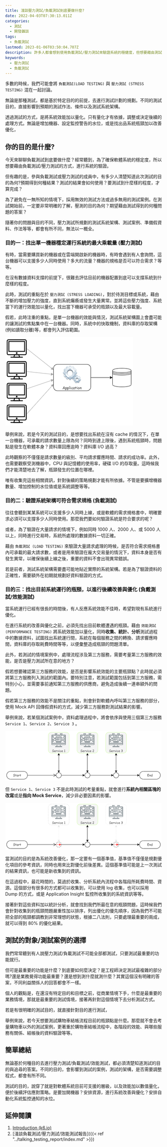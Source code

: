 ```yaml
---
title: 淺談壓力測試/負載測試到底要做什麼?
date: 2022-04-03T07:30:13.011Z
categories:
  - 測試
  - 開發雜談
tags:
  - 負載測試
lastmod: 2023-01-06T03:50:04.707Z
description: 許多人都會想到使用負載測試/壓力測試來驗證系統的穩健度，但想要藉由測試取得特定的結果數據，就必須在測試之前，就知道測試的目標為何？
keywords:
  - 壓力測試
  - 負載測試
---
```


多數的時候，我們可能會將 `負載測試(LOAD TESTING)` 與 `壓力測試 (STRESS TESTING)` 混在一起討論。

無論是那種測試，都是基於特定目的的前提，去進行測試計劃的規劃。不同的測試目的，直接影響到預期的測試作法、條件以及測試系統架構。

透過測試的方式，是將系統效能加以量化。只有量化才有依據，調整或決定後續的處理方式。無論是增加機器、設定監控警告的水位，或是找出品系統瓶頸加以改善優化，

<!--more-->

## 你的目的是什麼?

今天來聊聊負載測試到底要做什麼？經常聽到，為了確保軟體系統的穩定度，所以想要藉由負載測試/壓力測試的方式，進行系統的驗證。

但有趣的是，參與負載測試或壓力測試的成員中，有多少人清楚知道此次測試的目的為何?預期得到何種結果？測試的結果會如何使用？要測試到什麼樣的程度，才算完成？

為了避免在一無所知的情境下，採用無效的測試方法或過多無用的測試案例。在測試開始前，一定要非常明確的了解，壓測的目的為何？期望藉由測試得到的何種問題的答案？

隨著你的問題與目的不同，壓力測試所規劃的測試系統架構、測試案例、準備假資料、作法等等，都會有所不同，無法以一概全。

### 目的一：找出單一機器穩定運行系統的最大乘載量 (壓力測試)

有時，當需要購買新的機器或在雲端開啟新的機器時，有時會遇到有人會詢問，這台機器可以支援多少人同時使用？多大的流量？機器的規格是否可以符合需求？等等。

在沒有數據資料支撐的前提下，很難去評估目前的機器配置到底可以支撐系統到什麼樣的程度。

此時，測試的重點在於 `壓力測試 (STRESS LOADING)`，對於待測目標或系統，藉由不斷的增加壓力的強度，直到系統癱瘓或發生大量異常。並將這些壓力強度、系統當下的運行效能加以量化，找出當下機器可承受的瓶頸以及最大容載量。

假若，此時注重的重點，是單一台機器的效能與情況，測試系統架構圖上會盡可能的讓測試的焦點集中在一台機器。同時，系統中的快取機制，資料庫的存取架構(例如讀取分離)等，都會列入評估範圍。

![單一機器測試架構](Images/stress_test_single_test_arch.png)

舉例來說，若是今天的測試目的，是想要找出系統在沒有 cache 的情況下，在單一台機器，可承載的請求數量上限為何？同時到達上限後，遇到系統瓶頸時，問題點是發生在軟體本身？資料庫回應逾時？資料庫 I/O 過高？

此時觀察的不僅僅是請求數量的級別、平均請求響應時間、請求的成功率。此外，也需要觀察受測機器中，CPU 與記憶體的使用率，硬碟 I/O 的存取量。這時候我們才能清楚地去了解，瓶頸發生的位置在哪裡。

唯有收集完這些相關資訊，針對後續的策略規劃才能有所依據。不管是要擴增機器數量、增加控制的水位值或是系統調整等等。

### 目的二：驗證系統架構可符合需求規格 (負載測試)

往往會聽到某某系統可以支援多少人同時上線，或是軟體的需求規格書中，明確要求必須可以支撐多少人同時使用。那麼我們要如何驗證系統是符合要求的呢？

或者，為了驗證在大量請求的情境下，例如同時 1000 人、2000 人、或 5000 人以上，同時進行交易時，系統所處理的數據資料一切正確。

藉由 `負載測試 (LOAD TESTING)` 來驗證大量請求處理的時候，是否符合需求規格書內可承載的最大請求數，或者是用來驗證在龐大交易量的情況下，資料本身是否有發生異常，以確保後續上線之後，重要的資料不會出現異常錯誤。

若是前者，測試系統架構需要盡可能地貼近實際的系統架構。若是為了驗證資料的正確性，需要額外在初期就規劃好資料驗證的方式。

### 目的三：找出目前系統運行的瓶頸，以進行後續改善與優化 (負戴測試/效能測試)

當系統運行已經有很長的時間後，有人反應系統效能不佳時，希望對現有系統進行優化。

在進行系統的改善與優化之前，必須先找出目前軟體遭遇的瓶頸。藉由 `效能測試(PERFORMANCE TESTING)` 將系統效能加以量化，同時**收集、統計、分析**測試過程中的數據資料，試圖找出系統運行間，系統在每個服務之間的轉換、請求響應時間，資料庫的存取耗費時間等等，以便彙整造成瓶頸的問題清單。

此外，若測試的情境案例中，處理流程涉及第三方服務，需要考量第三方服務的效能，是否是壓力測試所在意的地方？

假若想要確認第三方服務的效能，是否是影響系統效能的主要瓶頸點？此時就必須將第三方服務列入測試的範圍內。要特別注意，若測試範圍包括到第三方服務，需特別小心，並需要事前通知第三方服務的供應商，避免造成後續一連串額外的問題。

假若第三方服務的效能不是關注的重點，則會針對軟體內呼叫第三方服務的部分，使用 Mock API 回傳假資料的方式，減少第三方服務對測試結果的影響。

舉例來說，若某個測試案例中，資料處理過程中，將會依序與使用三個第三方服務  `Service 1`、`Service 2`、`Service 3`  。

![測試與第三方服務](Images/stress_test_3rd_party_process_before.png)

但 `Service 1`、`Service 3` 不是此時測試的考量重點，就會進行**系統內相關區塊的改寫**或是**指向 Mock Service**，減少非必要因素的影響。

![測試與第三方服務](Images/stress_test_3rd_party_process_after.png)

當測試的目的是為系統改善優化，那一定要有一個基準值，基準值不僅僅是規劃優化項目的參考資訊，同時也用來比對優化前後差異。這個基準值可能是上一次測試的結果資訊，也可能是新收集到的資訊。

在這過程中，最花時間的，莫過於收集、分析系統內流程中各階段所耗費時間、資源。這個部分有很多的方式都可以收集到，可以使用 log 收集，也可以採用 Dump 的方式，或是 Application Insight 監控所收集到的系統資訊等等。

接著針對這些資料加以統計分析，就會找到我們所最在意的瓶頸問題，這時候我們會針對收集到的瓶頸問題嚴重性加以排序，列出優化的優先順序，因為我們不可能把全部的瓶頸都調教到非常理想的狀態，根據二八法則，只要處理最重要的兩成，就可以得到 80% 的優化結果。

## 測試的對象/測試案例的選擇

我們常常聽到有人說壓力測試/負載測試不可能全部都測試，只要測試最重要的功能就行。

但可是最重要的功能是什麼？到底要如何麼決定？是工程師決定測試最複雜的部分嗎?還是業務覺得功能最重要？還是想到測什麼就測什麼？其實這個沒有明確的答案，不同利益關係人的回答都會不一樣。

個人的觀點是，在還沒有特定目的和目標之前，從商業情境下手，什麼是最重要的業務情境，那就是最重要的測試情境，接著再針對這個情境下去分析測試方式。

若是有很明確的測試目的，就直接針對目的進行測試，

舉例來說，若今天想要測試購物車結帳流程目前的瓶頸點是什麼。那麼就不會去考量購物車以外的測試案例，更著重於購物車結帳流程中，各階段的效能、與哪些服務有關係、結帳後的資料驗證等等。

## 簡單總結

無論基於何種目的去進行壓力測試/負載測試/效能測試，都必須清楚知道測試的目的與追尋的答案。不同的目的，會影響到測試的案例，測試的架構，是否需要調整程式，都會有所不同。

測試的目的，說穿了就是對軟體系統目前可支援的層級，以及效能加以數值量化，便於後續評估應對策略。是要加開機器？安排資源，進行系統改善與優化？安排自動化系統監控通知的水位。

## 延伸閱讀

1. [Introduction (k6.io)](https://k6.io/docs/test-types/introduction/)
2. [淺談負載測試/壓力測試/效能測試報告]({{< ref "../talking_testing_report/index.md" >}})
